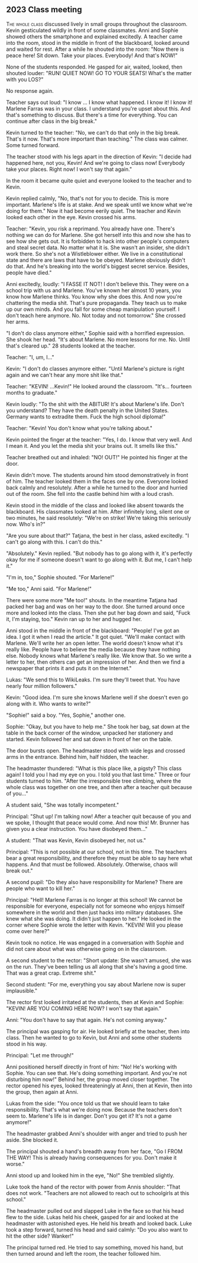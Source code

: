 
## **2023** Class meeting

<span style="font-variant:small-caps;">The whole class</span> discussed lively in small groups throughout the classroom.
Kevin gesticulated wildly in front of some classmates.
Anni and Sophie showed others the smartphone and explained excitedly.
A teacher came into the room, stood in the middle in front of the blackboard, looked around and waited for rest.
After a while he shouted into the room: "Now there is peace here!
Sit down.
Take your places.
Everybody!
And that's NOW!"

None of the students responded.
He gasped for air, waited, looked, then shouted louder: "RUN!
QUIET NOW! GO TO YOUR SEATS!
What's the matter with you LOS?"

No response again.

Teacher says out loud: "I know ... I know what happened.
I know it! I know it!
Marlene Farras was in your class.
I understand you're upset about this.
And that's something to discuss.
But there's a time for everything.
You can continue after class in the big break."

Kevin turned to the teacher: "No, we can't do that only in the big break.
That's it now.
That's more important than teaching."
The class was calmer.
Some turned forward.

The teacher stood with his legs apart in the direction of Kevin: "I decide had happened here, not you, Kevin!
And we're going to class now!
Everybody take your places.
Right now!
I won't say that again."

In the room it became quite quiet and everyone looked to the teacher and to Kevin.

Kevin replied calmly, "No, that's not for you to decide.
This is more important.
Marlene's life is at stake.
And we speak until we know what we're doing for them."
Now it had become eerily quiet.
The teacher and Kevin looked each other in the eye.
Kevin crossed his arms.

Teacher: "Kevin, you risk a reprimand.
You already have one.
There's nothing we can do for Marlene.
She got herself into this and now she has to see how she gets out.
It is forbidden to hack into other people's computers and steal secret data.
No matter what it is.
She wasn't an insider, she didn't work there.
So she's not a Wistleblower either.
We live in a constitutional state and there are laws that have to be obeyed.
Marlene obviously didn't do that.
And he's breaking into the world's biggest secret service.
Besides, people have died."

Anni excitedly, loudly: "I FASSE IT NOT!
I don't believe this.
They were on a school trip with us and Marlene.
You've known her almost 10 years, you know how Marlene thinks.
You know why she does this.
And now you're chattering the media shit.
That's pure propaganda.
They teach us to make up our own minds.
And you fall for some cheap manipulation yourself.
I don't teach here anymore.
No.
Not today and not tomorrow."
She crossed her arms.

"I don't do class anymore either," Sophie said with a horrified expression.
She shook her head.
"It's about Marlene.
No more lessons for me.
No.
Until that's cleared up."
28 students looked at the teacher.

Teacher: "I, um, I..."

Kevin: "I don't do classes anymore either.
"Until Marlene's picture is right again and we can't hear any more shit like that."

Teacher: "KEVIN! ...Kevin!"
He looked around the classroom.
"It's... fourteen months to graduate."

Kevin loudly: "To the shit with the ABITUR!
It's about Marlene's life.
Don't you understand?
They have the death penalty in the United States.
Germany wants to extradite them.
Fuck the high school diploma!"

Teacher: "Kevin!
You don't know what you're talking about."

Kevin pointed the finger at the teacher:
"Yes, I do. I know that very well.
And I mean it.
And you let the media shit your brains out.
It smells like this."

Teacher breathed out and inhaled: "NO! OUT!"
He pointed his finger at the door.

Kevin didn't move.
The students around him stood demonstratively in front of him.
The teacher looked them in the faces one by one.
Everyone looked back calmly and resolutely.
After a while he turned to the door and hurried out of the room.
She fell into the castle behind him with a loud crash.

Kevin stood in the middle of the class and looked like absent towards the blackboard.
His classmates looked at him.
After infinitely long, silent one or two minutes, he said resolutely:
"We're on strike!
We're taking this seriously now.
Who's in?"

"Are you sure about that?" Tatjana, the best in her class, asked excitedly.
"I can't go along with this.
I can't do this."

"Absolutely." Kevin replied.
"But nobody has to go along with it, it's perfectly okay for me if someone doesn't want to go along with it.
But me, I can't help it."

"I'm in, too," Sophie shouted.
"For Marlene!"

"Me too," Anni said.
"For Marlene!"

There were some more "Me too!" shouts.
In the meantime Tatjana had packed her bag and was on her way to the door.
She turned around once more and looked into the class.
Then she put her bag down and said, "Fuck it, I'm staying, too."
Kevin ran up to her and hugged her.

Anni stood in the middle in front of the blackboard: "People!
I've got an idea.
I got it when I read the article."
It got quiet.
"We'll make contact with Marlene.
We'll write her an open letter.
The world doesn't know what it's really like.
People have to believe the media because they have nothing else.
Nobody knows what Marlene's really like.
We know that.
So we write a letter to her, then others can get an impression of her.
And then we find a newspaper that prints it and puts it on the Internet."

Lukas: "We send this to WikiLeaks.
I'm sure they'll tweet that.
You have nearly four million followers."

Kevin: "Good idea.
I'm sure she knows Marlene well if she doesn't even go along with it.
Who wants to write?"

"Sophie!" said a boy.
"Yes, Sophie," another one.

Sophie: "Okay, but you have to help me."
She took her bag, sat down at the table in the back corner of the window, unpacked her stationery and started.
Kevin followed her and sat down in front of her on the table.

The door bursts open.
The headmaster stood with wide legs and crossed arms in the entrance.
Behind him, half hidden, the teacher.

The headmaster thundered: "What is this place like, a pigsty?
This class again!
I told you I had my eye on you.
I told you that last time."
Three or four students turned to him.
"After the irresponsible tree climbing, where the whole class was together on one tree, and then after a teacher quit because of you..."

A student said, "She was totally incompetent."

Principal: "Shut up!
I'm talking now!
After a teacher quit because of you and we spoke, I thought that peace would come.
And now this!
Mr. Brunner has given you a clear instruction.
You have disobeyed them..."

A student: "That was Kevin, Kevin disobeyed her, not us."

Principal: "This is not possible at our school, not in this time.
The teachers bear a great responsibility, and therefore they must be able to say here what happens.
And that must be followed.
Absolutely.
Otherwise, chaos will break out."

A second pupil: "Do they also have responsibility for Marlene?
There are people who want to kill her."

Principal: "Hell!
Marlene Farras is no longer at this school!
We cannot be responsible for everyone, especially not for someone who enjoys himself somewhere in the world and then just hacks into military databases.
She knew what she was doing.
It didn't just happen to her."
He looked in the corner where Sophie wrote the letter with Kevin.
"KEVIN! Will you please come over here?"

Kevin took no notice.
He was engaged in a conversation with Sophie and did not care about what was otherwise going on in the classroom.

A second student to the rector: "Short update: She wasn't amused, she was on the run.
They've been telling us all along that she's having a good time.
That was a great crap.
Extreme shit."

Second student: "For me, everything you say about Marlene now is super implausible."

The rector first looked irritated at the students, then at Kevin and Sophie: "KEVIN!
ARE YOU COMING HERE NOW?
I won't say that again."

Anni: "You don't have to say that again.
He's not coming anyway."

The principal was gasping for air.
He looked briefly at the teacher, then into class.
Then he wanted to go to Kevin, but Anni and some other students stood in his way.

Principal: "Let me through!"

Anni positioned herself directly in front of him: "No!
He's working with Sophie.
You can see that.
He's doing something important.
And you're not disturbing him now!"
Behind her, the group moved closer together.
The rector opened his eyes, looked threateningly at Anni, then at Kevin, then into the group, then again at Anni.

Lukas from the side: "You once told us that we should learn to take responsibility.
That's what we're doing now.
Because the teachers don't seem to.
Marlene's life is in danger.
Don't you get it?
It's not a game anymore!"

The headmaster grabbed Anni's shoulder with anger and tried to push her aside.
She blocked it.

The principal shouted a hand's breadth away from her face, "Go I FROM THE WAY!
This is already having consequences for you.
Don't make it worse."

Anni stood up and looked him in the eye, "No!" She trembled slightly.

Luke took the hand of the rector with power from Annis shoulder: "That does not work.
"Teachers are not allowed to reach out to schoolgirls at this school."

The headmaster pulled out and slapped Luke in the face so that his head flew to the side.
Lukas held his cheek, gasped for air and looked at the headmaster with astonished eyes.
He held his breath and looked back.
Luke took a step forward, turned his head and said calmly: "Do you also want to hit the other side? Wanker!"

The principal turned red.
He tried to say something, moved his hand, but then turned around and left the room, the teacher followed him.

